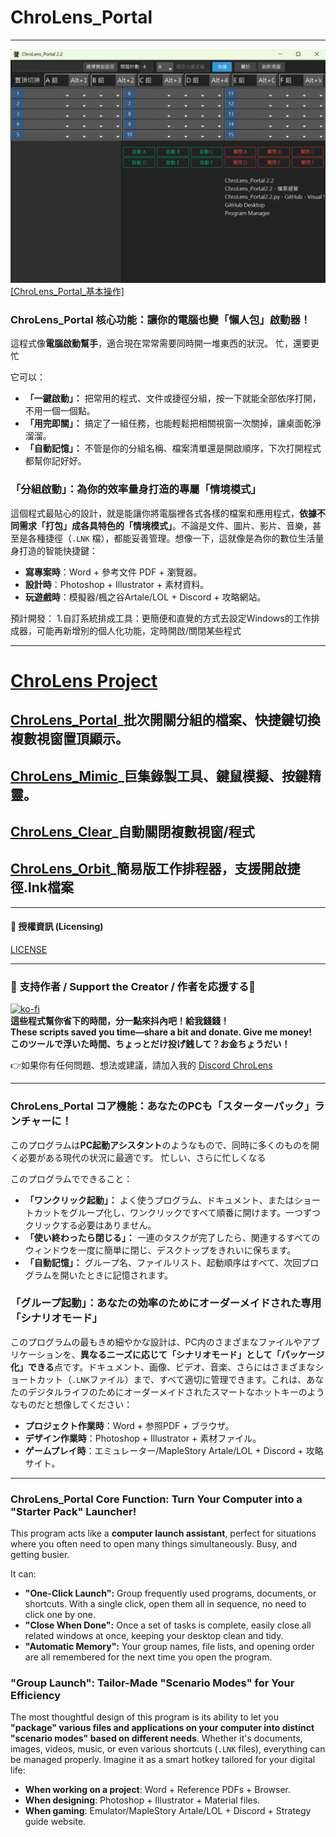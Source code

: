 # ChroLens_Portal

---
![ChroLens_Portal_Basic_Operations](pic2.2.png)
[[ChroLens_Portal_基本操作]](https://player.vimeo.com/video/1087659485?h=83487a7ea9)
### ChroLens_Portal 核心功能：讓你的電腦也變「懶人包」啟動器！

這程式像**電腦啟動幫手**，適合現在常常需要同時開一堆東西的狀況。
忙，還要更忙

它可以：

* **「一鍵啟動」：** 把常用的程式、文件或捷徑分組，按一下就能全部依序打開，不用一個一個點。
* **「用完即關」：** 搞定了一組任務，也能輕鬆把相關視窗一次關掉，讓桌面乾淨溜溜。
* **「自動記憶」：** 不管是你的分組名稱、檔案清單還是開啟順序，下次打開程式都幫你記好好。

### 「分組啟動」：為你的效率量身打造的專屬「情境模式」

這個程式最貼心的設計，就是能讓你將電腦裡各式各樣的檔案和應用程式，**依據不同需求「打包」成各具特色的「情境模式」**。不論是文件、圖片、影片、音樂，甚至是各種捷徑（`.LNK` 檔），都能妥善管理。想像一下，這就像是為你的數位生活量身打造的智能快捷鍵：

* **寫專案時**：Word + 參考文件 PDF + 瀏覽器。
* **設計時**：Photoshop + Illustrator + 素材資料。
* **玩遊戲時**：模擬器/楓之谷Artale/LOL + Discord + 攻略網站。

預計開發：
1.自訂系統排成工具：更簡便和直覺的方式去設定Windows的工作排成器，可能再新增別的個人化功能，定時開啟/關閉某些程式

---
# [ChroLens Project](https://home.gamer.com.tw/artwork.php?sn=6150515)</br>
## [ChroLens_Portal](https://github.com/Lucienwooo/ChroLens_Portal)_批次開關分組的檔案、快捷鍵切換複數視窗置頂顯示。</br>
## [ChroLens_Mimic](https://github.com/Lucienwooo/ChroLens_Mimic)_巨集錄製工具、鍵鼠模擬、按鍵精靈。</br>
## [ChroLens_Clear](https://github.com/Lucienwooo/ChroLens_Clear)_自動關閉複數視窗/程式</br>
## [ChroLens_Orbit](https://github.com/Lucienwooo/ChroLens_Orbit)_簡易版工作排程器，支援開啟捷徑.lnk檔案</br>

---
#### 📄 授權資訊 (Licensing) </br>

[LICENSE](LICENSE)

---

### 💸 支持作者 / Support the Creator / 作者を応援する💸
[![ko-fi](https://ko-fi.com/img/githubbutton_sm.svg)](https://ko-fi.com/B0B51FBVA8)</br>
 **這些程式幫你省下的時間，分一點來抖內吧！給我錢錢！**  </br>
 **These scripts saved you time—share a bit and donate. Give me money!**    </br>
 **このツールで浮いた時間、ちょっとだけ投げ銭して？お金ちょうだい！**  </br>

👉如果你有任何問題、想法或建議，請加入我的 [Discord ChroLens](https://discord.gg/72Kbs4WPPn)

---

### ChroLens_Portal コア機能：あなたのPCも「スターターパック」ランチャーに！

このプログラムは**PC起動アシスタント**のようなもので、同時に多くのものを開く必要がある現代の状況に最適です。
忙しい、さらに忙しくなる

このプログラムでできること：

* **「ワンクリック起動」：** よく使うプログラム、ドキュメント、またはショートカットをグループ化し、ワンクリックですべて順番に開けます。一つずつクリックする必要はありません。
* **「使い終わったら閉じる」：** 一連のタスクが完了したら、関連するすべてのウィンドウを一度に簡単に閉じ、デスクトップをきれいに保ちます。
* **「自動記憶」：** グループ名、ファイルリスト、起動順序はすべて、次回プログラムを開いたときに記憶されます。

### 「グループ起動」：あなたの効率のためにオーダーメイドされた専用「シナリオモード」

このプログラムの最もきめ細やかな設計は、PC内のさまざまなファイルやアプリケーションを、**異なるニーズに応じて「シナリオモード」として「パッケージ化」できる**点です。ドキュメント、画像、ビデオ、音楽、さらにはさまざまなショートカット（`.LNK`ファイル）まで、すべて適切に管理できます。これは、あなたのデジタルライフのためにオーダーメイドされたスマートなホットキーのようなものだと想像してください：

* **プロジェクト作業時**：Word + 参照PDF + ブラウザ。
* **デザイン作業時**：Photoshop + Illustrator + 素材ファイル。
* **ゲームプレイ時**：エミュレーター/MapleStory Artale/LOL + Discord + 攻略サイト。
---
### ChroLens_Portal Core Function: Turn Your Computer into a "Starter Pack" Launcher!

This program acts like a **computer launch assistant**, perfect for situations where you often need to open many things simultaneously.
Busy, and getting busier.

It can:

* **"One-Click Launch":** Group frequently used programs, documents, or shortcuts. With a single click, open them all in sequence, no need to click one by one.
* **"Close When Done":** Once a set of tasks is complete, easily close all related windows at once, keeping your desktop clean and tidy.
* **"Automatic Memory":** Your group names, file lists, and opening order are all remembered for the next time you open the program.

### "Group Launch": Tailor-Made "Scenario Modes" for Your Efficiency

The most thoughtful design of this program is its ability to let you **"package" various files and applications on your computer into distinct "scenario modes" based on different needs**. Whether it's documents, images, videos, music, or even various shortcuts (`.LNK` files), everything can be managed properly. Imagine it as a smart hotkey tailored for your digital life:

* **When working on a project**: Word + Reference PDFs + Browser.
* **When designing**: Photoshop + Illustrator + Material files.
* **When gaming**: Emulator/MapleStory Artale/LOL + Discord + Strategy guide website.